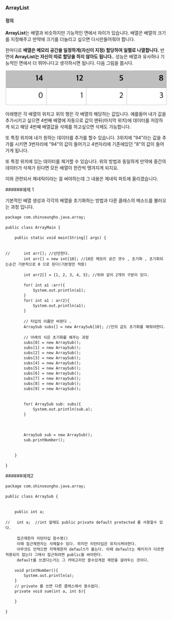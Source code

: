 ### ArrayList

#### 정의 
**ArrayList**는 배열과 비슷하지만 기능적인 면에서 차이가 있습니다. 
배열은 배열의 크기를 지정해주고 만약에 크기를 더늘리고 싶으면 다시만들어줘야 합니다.


한마디로 **배열은 메모리 공간을 일정하게(자신이 지정) 할당하여 일렬로 나열합니다.**
반면에 **ArrayList는 자신이 따로 할당을 하지 않아도 됩니다.**.
성능은 배열과 유사하나 기능적인 면에서 더 뛰어나다고 생각하시면 됩니다.
다음 그림을 봅시다.


![ArrayList에제.png](https://github.com/iNusz/Java-Study/blob/master/Java%20image/ArrayList예제.png)



아래행은 각 배열의 위치고 위의 행은 각 배열의 해당하는 값입니다. 
예를들어 내가 값을 추가시키고 싶으면 4번째 배열에 자동으로 값이 맨뒤(마지막 위치)에 데이터를 저장하게 되고 해당 4번째 배열값을 삭제를 하고싶으면 삭제도 가능합니다.


또 특정 위치에 내가 원하는 데이터를 추가를 할수 있습니다.
3위치에 "94"라는 값을 추가를 시키면 3번자리에 "94"의 값이 들어가고 4번자리에 기존에있던 "8"의 값이 들어가게 됩니다. 


또 특정 위치에 있는 데이터를 제거할 수 있습니다. 
위의 방법과 동일하게 만약에 중간의 데이터가 삭제가 된다면 모든 배열이 한칸씩 땡겨지게 되지요. 

이와 관련되서 제네릭이라는 걸 써야하는데 그 내용은 제네릭 파트에 올리겠습니다.


######예제 1


기본적인 배열 생성과 각각의 배열을 초기화하는 방법과 다른 클래스의 메소드를 불러오는 과정 입니다.
```
package com.shinseungho.java.array;

public class ArrayMain {

	public static void main(String[] args) {

		
//		int arr[]; //선언한다. 
		int arr[] = new int[10]; //10은 메모리 공간 갯수 , 초기화 , 초기화되는순간 기본적으로 0 으로 된다(기본형만 적용)
		
		int arr2[] = {1, 2, 3, 4, 5}; //위와 같이 2개의 구분이 있다.
		
		for( int a1 :arr){
			System.out.println(a1);
		}
		for( int a1 : arr2){
			System.out.println(a1);
		}
		
		// 타입의 이름만 바뀐다 . 
		ArraySub subs[] = new ArraySub[10]; //안의 값도 초기화를 해줘야한다.  
		
		// 아래의 식은 초기화를 해주는 과정
		subs[0] = new ArraySub();
		subs[1] = new ArraySub();
		subs[2] = new ArraySub();
		subs[3] = new ArraySub();
		subs[4] = new ArraySub();
		subs[5] = new ArraySub();
		subs[6] = new ArraySub();
		subs[7] = new ArraySub();
		subs[8] = new ArraySub();
		subs[9] = new ArraySub();

				
		for( ArraySub sub: subs){ 
			System.out.println(sub.a);
		}
		
		
		
		ArraySub sub = new ArraySub();
		sub.printNumber();


	}

}

```
######예제2
```
package com.shinseungho.java.array;

public class ArraySub {
	

	public int a;

//	 int a;  //int 앞에도 public private default protected 를 사용할수 있다. 
		
	 접근제한자 리턴타입 함수명()
	 이때 접근제한자는 삭제할수 있다. 하지만 리턴타입은 유지시켜야한다.
	 아무것도 안적으면 지역제한자 default가 붙는다. 이때 default는 패키지가 다르면 적용되지 않는다 그래서 접근하려면 public을 써야한다. 
	 default를 쓰겠다는거는 그 카테고리만 쓸수있게끔 제한을 걸어두는 것이다.
	 
	void printNumber(){
		System.out.println(a);
	}
	// private 를 쓰면 다른 클래스에서 쓸수없다.
	private void sum(int a, int b){
		
	}
	
}
```